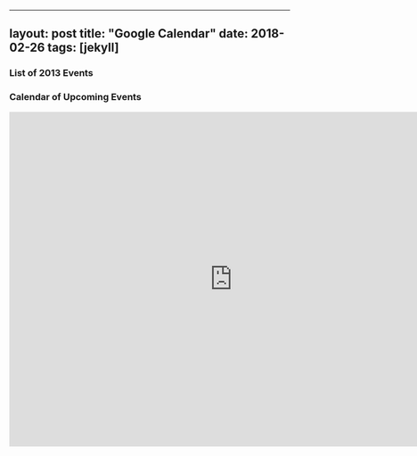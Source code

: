
---
layout: post
title:  "Google Calendar"
date:   2018-02-26
tags: [jekyll]
---
<div class="span3">
	<h3>List of 2013 Events</h3>
<div id="upcoming"></div><!--/span-->
</div>
<div class="span9">
	<h3>Calendar of Upcoming Events</h3>
  <iframe src="https://calendar.google.com/calendar/embed?src=quangvunp%40gmail.com&ctz=Asia%2FTokyo" style="border: 0" width="800" height="600" frameborder="0" scrolling="no"></iframe>
</div><!--/span-->
